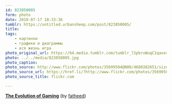 ```yaml
---
id: 823850005
form: photo
date: 2010-07-17 18:33:36
tumblr: https://untitled.urbansheep.com/post/823850005/
title:
tags:
    - картинки
    - графики и диаграммы
    - вся жизнь игра
photo_original_url: https://64.media.tumblr.com/tumblr_l5pbruWuqC1qaxovpo1_1280.jpg
photo: ../../media/823850005.jpg
photo_caption:
photo_source: http://www.flickr.com/photos/35699504@N00/4688382651/sizes/o/in/faves-82202517@N00/
photo_source_url: https://href.li/?http://www.flickr.com/photos/35699504@N00/4688382651/sizes/o/in/faves-82202517@N00/
photo_source_title: flickr.com

---
```


<p><strong><a href="http://www.flickr.com/photos/35699504@N00/4688382651/sizes/o/in/faves-82202517@N00/">The Evolution of Gaming</a></strong> (by <a href="http://flickr.com/photos/35699504@N00">fatheed</a>)</p>
